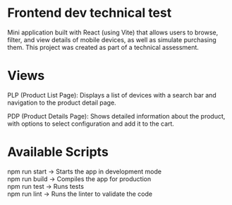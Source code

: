# Frontend dev technical test
Mini application built with React (using Vite) that allows users to browse, filter, and view details of mobile devices, as well as simulate purchasing them. This project was created as part of a technical assessment.

# Views
PLP (Product List Page): Displays a list of devices with a search bar and navigation to the product detail page.

PDP (Product Details Page): Shows detailed information about the product, with options to select configuration and add it to the cart.

# Available Scripts
npm run start -> Starts the app in development mode   
npm run build -> Compiles the app for production      
npm run test  -> Runs tests                           
npm run lint  -> Runs the linter to validate the code 
